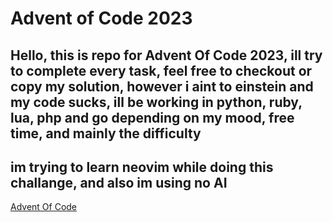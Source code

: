# Advent of Code 2023
Hello, this is repo for Advent Of Code 2023, ill try to complete every task, feel free to checkout or copy my solution, however i aint to einstein and my code sucks, ill be working in python, ruby, lua, php and go depending on my mood, free time, and mainly the difficulty
---
im trying to learn neovim while doing this challange, and also im using no AI
---
[Advent Of Code](https://adventofcode.com/2023/day/1/answer)